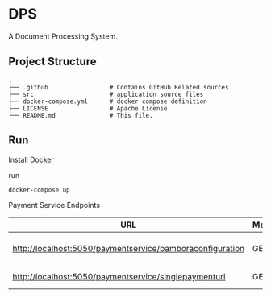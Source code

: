# DPS

A Document Processing System.

## Project Structure

    .
    ├── .github                 # Contains GitHub Related sources
    ├── src                     # application source files
    ├── docker-compose.yml      # docker compose definition
    ├── LICENSE                 # Apache License
    └── README.md               # This file.

## Run

Install [Docker](https://www.docker.com/)

run

```bash
docker-compose up
```

Payment Service Endpoints

| URL | Method | Description |
| --- | --- | --- |
| [http://localhost:5050/paymentservice/bamboraconfiguration](http://localhost:5050/paymentservice/bamboraconfiguration) | GET | Bambora configuration url |
| [http://localhost:5050/paymentservice/singlepaymenturl](http://localhost:5050/paymentservice/singlepaymenturl) | GET | Single Payment Url |
